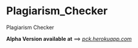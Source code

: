# Plagiarism_Checker
Plagiarism Checker

**Alpha Version available at** ==> *<a href="https://pck.herokuapp.com">pck.herokuapp.com</a>*